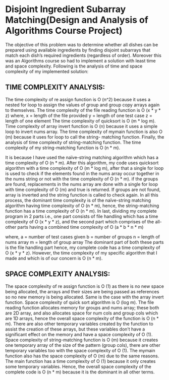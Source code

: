 # Disjoint Ingredient Subarray Matching(Design and Analysis of Algorithms Course Project)

The objective of this problem was to determine whether all dishes can be prepared using available ingredients by finding disjoint subarrays that match each dish’s required ingredients (regardless of order).
Moreover this was an Algorithms course so had to implement a solution with least time and space complexity. Following is the analysis of time and space complexity of my implemented solution:

## TIME COMPLEXITY ANALYSIS: 
The time complexity of re assign function is O (n^2) because it uses a nested for loop to assign the
values of group and group copy arrays again to themselves.
The time complexity of the file reading function is O (x * y * z)
where,
x = length of the file provided
y = length of one test case
z = length of one element
The time complexity of quicksort is O (m * log m).
Time complexity of array invert function is O (n) because it uses a simple loop to invert nums array.
The time complexity of mymain function is also O (m) because it uses for loop to call the string-
matching function.
Finally, the analysis of time complexity of string-matching function.
The time complexity of my string-matching function is O (n * m).

It is because I have used the naïve-string matching algorithm which has a time complexity of
O (n * m). After this algorithm, my code uses quicksort algorithm with a time complexity of
O (m * log m), after that a single for loop is used to check if the elements found in the nums array
occur together in the nums string or not with the time complexity of O (n * m). if the groups are found,
replacements in the nums array are done with a single for loop with time complexity of O (m) and true
is returned. If groups are not found, array is inverted and the string function is called to check again.
In all this process, the dominant time complexity is of the naïve-string matching algorithm having time
complexity of O (n * m), hence, the string-matching function has a time complexity of O (n * m).
In last, dividing my complete program in 2 parts i.e., one part consists of file handling which has a
time complexity of O (x * y * z), and the second part which comprises of the all-other parts having a
combined time complexity of O (a * b * n * m)

where,
a = number of test cases given
b = number of groups
n = length of nums array
m = length of group array
The dominant part of both these parts is the file handling part hence, my complete code has a time
complexity of O (x * y * z). However, the time complexity of my specific algorithm that I made and
which is of our concern is O (n * m).


## SPACE COMPLEXITY ANALYSIS:
The space complexity of re assign function is O (1) as there is no new space being allocated, the
arrays and their sizes are being passed as references so no new memory is being allocated. Same is
the case with the array invert function. Space complexity of quick sort algorithm is O (log m).
The file reading function allocates memory for groups and nums array; these both are 2D array, and
also allocates space for num cols and group cols which are 1D arrays, hence the overall space
complexity of the function is O (n * m). There are also other temporary variables created by the
function to assist the creation of these arrays, but these variables don’t have a significant effect on
the memory and have a space complexity of O (1).
Space complexity of string-matching function is O (m) because it creates one temporary array of the
size of the pattern (group cols), there are other temporary variables too with the space complexity
of O (1). The mymain function also has the space complexity of O (m) due to the same reasons. The
main function has a time complexity of O (1) because it only creates some temporary variables.
Hence, the overall space complexity of the complete code is O (n * m) because it is the dominant in
all other terms.
